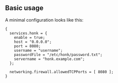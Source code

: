 ## Basic usage

A minimal configuration looks like this:

```programlisting
{
  services.honk = {
    enable = true;
    host = "0.0.0.0";
    port = 8080;
    username = "username";
    passwordFile = "/etc/honk/password.txt";
    servername = "honk.example.com";
  };

  networking.firewall.allowedTCPPorts = [ 8080 ];
}
```
